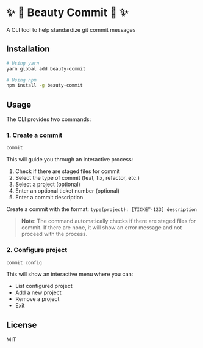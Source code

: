 # ✨ 💅 Beauty Commit 💫 ✨

A CLI tool to help standardize git commit messages

## Installation

```bash
# Using yarn
yarn global add beauty-commit

# Using npm
npm install -g beauty-commit
```

## Usage

The CLI provides two commands:

### 1. Create a commit

```bash
commit
```

This will guide you through an interactive process:

1. Check if there are staged files for commit
2. Select the type of commit (feat, fix, refactor, etc.)
3. Select a project (optional)
4. Enter an optional ticket number (optional)
5. Enter a commit description

Create a commit with the format: `type(project): [TICKET-123] description`

> **Note**: The command automatically checks if there are staged files for commit. If there are none, it will show an error message and not proceed with the process.

### 2. Configure project

```bash
commit config
```

This will show an interactive menu where you can:

- List configured project
- Add a new project
- Remove a project
- Exit

## License

MIT
